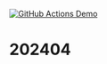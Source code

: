 [![GitHub Actions Demo](https://github.com/Andrijrbsh/202404/actions/workflows/node.js.yml/badge.svg)](https://github.com/Andrijrbsh/202404/actions/workflows/node.js.yml)

# 202404
